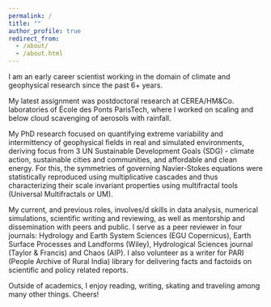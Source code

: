 ```yaml
---
permalink: /
title: ""
author_profile: true
redirect_from: 
  - /about/
  - /about.html
---
```


I am an early career scientist working in the domain of climate and geophysical research since the past 6+ years. 

My latest assignment was postdoctoral research at CEREA/HM&Co. laboratories of École des Ponts ParisTech, where I worked on scaling and below cloud scavenging of aerosols with rainfall.

My PhD research focused on quantifying extreme variability and intermittency of geophysical fields in real and simulated environments, deriving focus from 3 UN Sustainable Development Goals (SDG) - climate action, sustainable cities and communities, and affordable and clean energy. For this, the symmetries of governing Navier-Stokes equations were statistically reproduced using multiplicative cascades and thus characterizing their scale invariant properties using multifractal tools (Universal Multifractals or UM). 

My current, and previous roles, involves/d skills in data analysis, numerical simulations, scientific writing and reviewing, as well as mentorship and dissemination with peers and public. I serve as a peer reviewer in four journals: Hydrology and Earth System Sciences (EGU Copernicus), Earth Surface Processes and Landforms (Wiley), Hydrological Sciences journal (Taylor & Francis) and Chaos (AIP). I also volunteer as a writer for PARI (People Archive of Rural India) library for delivering facts and factoids on scientific and policy related reports.

Outside of academics, I enjoy reading, writing, skating and traveling among many other things. Cheers!